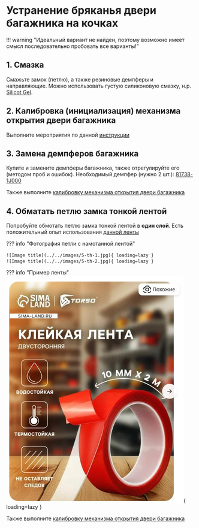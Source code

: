 # Устранение бряканья двери багажника на кочках

!!! warning "Идеальный вариант не найден, поэтому возможно имеет смысл последовательно пробовать все варианты!"

## 1. Смазка

Смажьте замок (петлю), а также резиновые демпферы и направляющие. Можно использовать густую силиконовую смазку, н.р. [Silicot Gel](https://ozon.ru/t/wWbTI2B).

## 2. Калибровка (инициализация) механизма открытия двери багажника

Выполните мероприятия по данной [инструкции](5-th_door_calibraton.md)

## 3. Замена демпферов багажника

Купите и замените демпферы багажника, также отрегулируйте его (методом проб и ошибок). 
Необходимый демпфер (нужно 2 шт.): [81738-1J000](https://ozon.ru/t/CPfBoGU)

Также выполните [калибровку механизма открытия двери багажника](5-th_door_calibraton.md)

## 4. Обматать петлю замка тонкой лентой

Попробуйте обмотать петлю замка тонкой лентой в **один слой**. Есть положительный опыт использования [данной ленты](https://ozon.ru/t/Gv2zLKS)

??? info "Фотография петли с намотанной лентой"

    ![Image title](../../images/5-th-1.jpg){ loading=lazy }
    ![Image title](../../images/5-th-2.jpg){ loading=lazy }

??? info "Пример ленты"
    ![Image title](../../images/5-th-0.jpg){ loading=lazy }

Также выполните [калибровку механизма открытия двери багажника](5-th_door_calibraton.md)